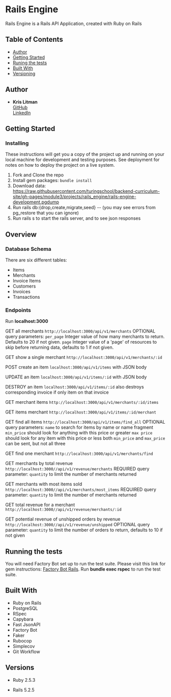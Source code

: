 # Rails Engine

Rails Engine is a Rails API Application, created with Ruby on Rails

## Table of Contents

  - [Author](#author)
  - [Getting Started](#getting-started)
  - [Runing the tests](#running-the-tests)
  - [Built With](#built-with)
  - [Versioning](#versioning)

## Author

  - **Kris Litman**<br>
    [GitHub](https://github.com/krislitman)<br>
    [LinkedIn](https://www.linkedin.com/in/kris-litman-7095351a4/)

## Getting Started

### Installing

These instructions will get you a copy of the project up and running on
your local machine for development and testing purposes. See deployment
for notes on how to deploy the project on a live system.

1. Fork and Clone the repo
2. Install gem packages: `bundle install`
3. Download data: https://raw.githubusercontent.com/turingschool/backend-curriculum-site/gh-pages/module3/projects/rails_engine/rails-engine-development.pgdump
4. Run rails db:{drop,create,migrate,seed} -- (you may see errors from pg_restore that you can ignore)
5. Run rails s to start the rails server, and to see json responses

## Overview

### Database Schema

There are six different tables:
<ul>
  <li>Items</li>
  <li>Merchants</li>
  <li>Invoice Items</li>
  <li>Customers</li>
  <li>Invoices</li>
  <li>Transactions</li>
  </ul>
  
### Endpoints

Run **localhost:3000**

GET all merchants `http://localhost:3000/api/v1/merchants`
OPTIONAL query parameters: 
`per_page` Integer value of how many merchants to return. Defaults to 20 if not given.
`page` Integer value of a 'page' of resources to skip before returning data, defaults to 1 if not given.

GET show a single merchant `http://localhost:3000/api/v1/merchants/:id`

POST create an item `localhost:3000/api/v1/items` with JSON body

UPDATE an item `localhost:3000/api/v1/items/:id` with JSON body

DESTROY an item `localhost:3000/api/v1/items/:id` also destroys corresponding invoice if only item on that invoice

GET merchant items `http://localhost:3000/api/v1/merchants/:id/items`

GET items merchant `http://localhost:3000/api/v1/items/:id/merchant`

GET find all items `http://localhost:3000/api/v1/items/find_all`
OPTIONAL query parameters:
`name` to search for items by name or name fragment
`min_price` should look for anything with this price or greater
`max price` should look for any item with this price or less
both `min_price` and `max_price` can be sent, but not all three

GET find one merchant `http://localhost:3000/api/v1/merchants/find`

GET merchants by total revenue `http://localhost:3000//api/v1/revenue/merchants`
REQUIRED query parameter:
`quantity` to limit the number of merchants returned

GET merchants with most items sold `http://localhost:3000//api/v1/merchants/most_items`
REQUIRED query parameter:
`quantity` to limit the number of merchants returned

GET total revenue for a merchant `http://localhost:3000//api/v1/revenue/merchants/:id`

GET potential revenue of unshipped orders by revenue `http://localhost:3000//api/v1/revenue/unshipped`
OPTIONAL query parameter:
`quantity` to limit the number of orders to return, defaults to 10 if not given

## Running the tests

You will need Factory Bot set up to run the test suite. Please visit this link for gem instructions: [Factory Bot Rails](https://github.com/thoughtbot/factory_bot_rails). Run **bundle exec rspec** to run the test suite. 

## Built With

- Ruby on Rails
- PostgreSQL
- RSpec
- Capybara
- Fast JsonAPI
- Factory Bot
- Faker
- Rubocop
- Simplecov
- Git Workflow

## Versions

- Ruby 2.5.3

- Rails 5.2.5
